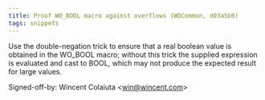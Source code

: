 ```yaml
---
title: Proof WO_BOOL macro against overflows (WOCommon, d03a5b0)
tags: snippets
---
```


Use the double-negation trick to ensure that a real boolean value is obtained in the WO_BOOL macro; without this trick the supplied expression is evaluated and cast to BOOL, which may not produce the expected result for large values.

Signed-off-by: Wincent Colaiuta &lt;win@wincent.com&gt;
